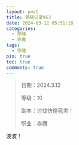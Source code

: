 ```yaml
---
layout: post
title: 导随记录953
date: 2024-03-12 05:51:18
categories:
  - 导随
  - 赤魔
tags:
  - 导随
pin: true
toc: true
comments: true
---
```

> 日期：2024.3.12
>
> 等级：10
>
> 副本：讨伐彷徨死灵！
>
> 职业：赤魔

波波！